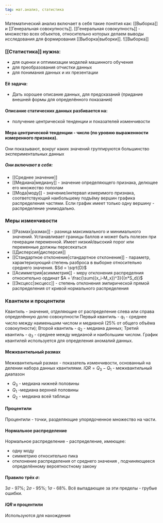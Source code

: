```yaml
---
tag: мат.анализ, статистика
---
```

Математический анализ включает в себя такие понятия как: [[Выборка]] и [[Генеральная совокупность]].
[[Генеральная совокупность]] - множество всех объектов, относительно которых делаем выводы исследования для формирования [[Выборка|выборки]].
![[Выборка]]
### [[Статистика]] нужна: 
- для оценки и оптимизации моделей машинного обучения
- для преобразования отчистки данных
- для понимания данных и их презентации
#### Её задача: 
- Дать хорошее описание данных, для предсказаний (придание внешней формы для определённого показания)
#### Описание статических данных разбивается на:
- получение центрической тенденции и показателей изменчивости
#### Мера центрической тенденции - число (по уровню выраженности измеренного признака). 
Они показывают, вокруг каких значений группируются большинство экспериментальных данных
##### Они включают в себя: 
- [[Среднее значение]]
- [[Медиана|медиану]] - значение определяющего признака, делющее его множество пополам
- [[Мода|моду]] - значение/интервал измеримого признака, соответствующий наибольшему подъёму вершин графика распределения частями. Если график имеет только одну вершину - распределение унимодально.
### Меры изменчивости 
- [[Размах|размах]] - разница максимального и минимального значений. Устанавливает границы баллов и может быть полезен при генерации переменной. Имеет низкий/высокий порог или переменные должны пересекаться
- [[Дисперсия|дисперсия]]
- [[Стандартное отклонение|стандартное отклонение]] - параметр, характеризующий степень разброса в выборке относительно среднего значения. $Sd = \sqrt{D}$
- [[Асимметрия|асимметрия]] - меру отклонения распределния относительно ординат $A = \frac{\sum({x_i-M_x})^3}{(n*S_d)}$
- [[Эксцесс|эксцесс]] - степень отклонения эмпирической прямой распределения от кривой нормального распределения
### Квантили и процентили
Квантиль - значения, отделяющие от распределение слева или справа определённую долю совокупности
Первый квантиль - $q_1$ - среднее число между наименьшим числом и медианой (25% от общего объёма совокупности);
Второй квантиль - $q_2$ - медиана данных;
Третий квантиль - $q_3$ - среднее между медианой и наибольшим числом.
График квантилей используется для определения аномалий данных.
#### Межквантильный размах
Межквантильный размах - показатель изменчивости, основанный на делении набора данных квантилями.
$IQR = Q_3 -Q_1$ - межквантильный диапазон
- $Q_3$ - медиана нижней половины
- $Q_1$ -медиана верхней половины
- $Q_2$ - медиана всей таблицы
#### Процентили
Процентили - точки, разделяющие упорядоченное множество на части.
#### Нормальное распределение
Нормальное распределение - распределение, имеющее:
- одну моду
- симметрию относительно пика
- отклонение распределения от среднего значения , подчиняющееся определённому вероятностному закону
#### Правило трёх $\sigma$:
$3\sigma$ - 97%;
$2\sigma$ - 95%;
$1\sigma$ - 68%.
Всё выпадающее за эти пределы - грубые ошибки.
#### $IQR$ и процентили
Используются для нахождения